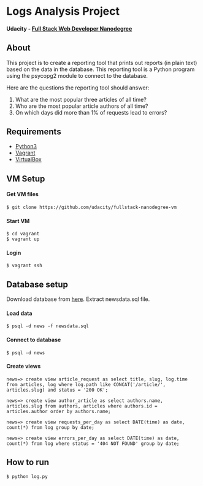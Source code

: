 # Logs Analysis Project
#### Udacity - [Full Stack Web Developer Nanodegree](https://www.udacity.com/course/full-stack-web-developer-nanodegree--nd004)

## About
This project is to create a reporting tool that prints out reports (in plain text) based on the data in the database. This reporting tool is a Python program using the psycopg2 module to connect to the database. 

Here are the questions the reporting tool should answer:

 1. What are the most popular three articles of all time? 
 2. Who are the most popular article authors of all time?
 3. On which days did more than 1% of requests lead to errors?

## Requirements
 * [Python3](https://www.python.org/)
 * [Vagrant](https://www.vagrantup.com/)
 * [VirtualBox](https://www.virtualbox.org/)

## VM Setup

#### Get VM files
```
$ git clone https://github.com/udacity/fullstack-nanodegree-vm
```

#### Start VM
```
$ cd vagrant
$ vagrant up
```

#### Login
```
$ vagrant ssh
```

## Database setup
Download database from [here](https://d17h27t6h515a5.cloudfront.net/topher/2016/August/57b5f748_newsdata/newsdata.zip). Extract newsdata.sql file.

#### Load data
```
$ psql -d news -f newsdata.sql
```

#### Connect to database
```
$ psql -d news
```

#### Create views

```
news=> create view article_request as select title, slug, log.time from articles, log where log.path like CONCAT('/article/', articles.slug) and status = '200 OK';
```

```
news=> create view author_article as select authors.name, articles.slug from authors, articles where authors.id = articles.author order by authors.name;
```

```
news=> create view requests_per_day as select DATE(time) as date, count(*) from log group by date;
```

```
news=> create view errors_per_day as select DATE(time) as date, count(*) from log where status = '404 NOT FOUND' group by date;
```

## How to run
```
$ python log.py
```